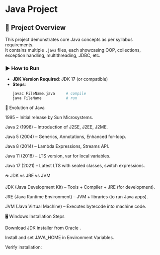 # Java Project

## 📌 Project Overview
This project demonstrates core Java concepts as per syllabus requirements.  
It contains multiple `.java` files, each showcasing OOP, collections, exception handling, multithreading, JDBC, etc.  

### ▶️ How to Run
- **JDK Version Required**: JDK 17 (or compatible)
- **Steps**:
  ```bash
  javac FileName.java     # compile
  java FileName           # run


🌱 Evolution of Java

1995 – Initial release by Sun Microsystems.

Java 2 (1998) – Introduction of J2SE, J2EE, J2ME.

Java 5 (2004) – Generics, Annotations, Enhanced for-loop.

Java 8 (2014) – Lambda Expressions, Streams API.

Java 11 (2018) – LTS version, var for local variables.

Java 17 (2021) – Latest LTS with sealed classes, switch expressions.


☕ JDK vs JRE vs JVM

JDK (Java Development Kit) – Tools + Compiler + JRE (for development).

JRE (Java Runtime Environment) – JVM + libraries (to run Java apps).

JVM (Java Virtual Machine) – Executes bytecode into machine code.


🖥️ Windows Installation Steps

Download JDK installer from Oracle
.

Install and set JAVA_HOME in Environment Variables.

Verify installation:

